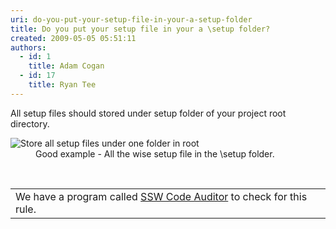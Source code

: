 ```yaml
---
uri: do-you-put-your-setup-file-in-your-a-setup-folder
title: Do you put your setup file in your a \setup folder?
created: 2009-05-05 05:51:11
authors:
  - id: 1
    title: Adam Cogan
  - id: 17
    title: Ryan Tee
---
```





<span class='intro'> All setup files should stored under setup folder of your project root directory. 
 </span>


  <dl class="goodImage">
    <dt><img style="border-bottom&#58;0px solid;border-left&#58;0px solid;border-top&#58;0px solid;border-right&#58;0px solid;" border="0" alt="Store all setup files under one folder in root" src="/PublishingImages/SetupFileGood.gif" /> </dt>
    <dd>Good example - All the wise setup file in the \setup folder. </dd>
</dl>
<p>&#160;</p>
<table id="table30" class="clsSSWProductTable" cellspacing="2" summary="Code Auditor" cellpadding="2">
    <tbody>
        <tr>
            <td>We have a program called <a href="http&#58;//www.ssw.com.au/ssw/CodeAuditor/Default.aspx">SSW Code Auditor</a> to check for this rule. </td>
        </tr>
    </tbody>
</table>



